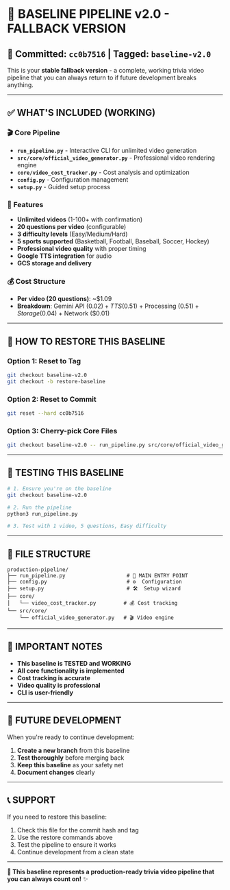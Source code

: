 # 🎯 BASELINE PIPELINE v2.0 - FALLBACK VERSION

## 📅 **Committed**: `cc0b7516` | **Tagged**: `baseline-v2.0`

This is your **stable fallback version** - a complete, working trivia video pipeline that you can always return to if future development breaks anything.

---

## ✅ **WHAT'S INCLUDED (WORKING)**

### **🎬 Core Pipeline**
- **`run_pipeline.py`** - Interactive CLI for unlimited video generation
- **`src/core/official_video_generator.py`** - Professional video rendering engine
- **`core/video_cost_tracker.py`** - Cost analysis and optimization
- **`config.py`** - Configuration management
- **`setup.py`** - Guided setup process

### **🚀 Features**
- **Unlimited videos** (1-100+ with confirmation)
- **20 questions per video** (configurable)
- **3 difficulty levels** (Easy/Medium/Hard)
- **5 sports supported** (Basketball, Football, Baseball, Soccer, Hockey)
- **Professional video quality** with proper timing
- **Google TTS integration** for audio
- **GCS storage and delivery**

### **💰 Cost Structure**
- **Per video (20 questions)**: ~$1.09
- **Breakdown**: Gemini API ($0.02) + TTS ($0.51) + Processing ($0.51) + Storage ($0.04) + Network ($0.01)

---

## 🔄 **HOW TO RESTORE THIS BASELINE**

### **Option 1: Reset to Tag**
```bash
git checkout baseline-v2.0
git checkout -b restore-baseline
```

### **Option 2: Reset to Commit**
```bash
git reset --hard cc0b7516
```

### **Option 3: Cherry-pick Core Files**
```bash
git checkout baseline-v2.0 -- run_pipeline.py src/core/official_video_generator.py config.py setup.py
```

---

## 🧪 **TESTING THIS BASELINE**

```bash
# 1. Ensure you're on the baseline
git checkout baseline-v2.0

# 2. Run the pipeline
python3 run_pipeline.py

# 3. Test with 1 video, 5 questions, Easy difficulty
```

---

## 📁 **FILE STRUCTURE**

```
production-pipeline/
├── run_pipeline.py                    # 🎯 MAIN ENTRY POINT
├── config.py                          # ⚙️  Configuration
├── setup.py                           # 🛠️  Setup wizard
├── core/
│   └── video_cost_tracker.py         # 💰 Cost tracking
└── src/core/
    └── official_video_generator.py   # 🎬 Video engine
```

---

## 🚨 **IMPORTANT NOTES**

- **This baseline is TESTED and WORKING**
- **All core functionality is implemented**
- **Cost tracking is accurate**
- **Video quality is professional**
- **CLI is user-friendly**

---

## 🔮 **FUTURE DEVELOPMENT**

When you're ready to continue development:

1. **Create a new branch** from this baseline
2. **Test thoroughly** before merging back
3. **Keep this baseline** as your safety net
4. **Document changes** clearly

---

## 📞 **SUPPORT**

If you need to restore this baseline:
1. Check this file for the commit hash and tag
2. Use the restore commands above
3. Test the pipeline to ensure it works
4. Continue development from a clean state

---

**🎯 This baseline represents a production-ready trivia video pipeline that you can always count on!** ✨
